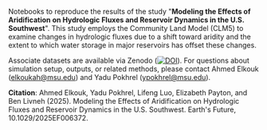 Notebooks to reproduce the results of the study "**Modeling the Effects of Aridification on Hydrologic Fluxes and Reservoir Dynamics in the U.S. Southwest**". This study employs the Community Land Model (CLM5) to examine changes in hydrologic fluxes due to a shift toward aridity and the extent to which water storage in major reservoirs has offset these changes.

Associate datasets are available via Zenodo ([![DOI](https://zenodo.org/badge/DOI/10.5281/zenodo.15756317.svg)](https://doi.org/10.5281/zenodo.15756317)). For questions about simulation setup, outputs, or related methods, please contact Ahmed Elkouk (elkoukah@msu.edu) and Yadu Pokhrel (ypokhrel@msu.edu).

**Citation**: Ahmed Elkouk, Yadu Pokhrel, Lifeng Luo, Elizabeth Payton, and Ben Livneh (2025). Modeling the Effects of Aridification on Hydrologic Fluxes and Reservoir Dynamics in the U.S. Southwest. Earth's Future, 10.1029/2025EF006372.






